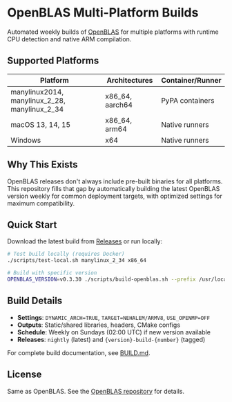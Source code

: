 # OpenBLAS Multi-Platform Builds

Automated weekly builds of [OpenBLAS](https://www.openblas.net/) for multiple
platforms with runtime CPU detection and native ARM compilation.

## Supported Platforms

| Platform                                      | Architectures   | Container/Runner |
| --------------------------------------------- | --------------- | ---------------- |
| manylinux2014, manylinux_2_28, manylinux_2_34 | x86_64, aarch64 | PyPA containers  |
| macOS 13, 14, 15                              | x86_64, arm64   | Native runners   |
| Windows                                       | x64             | Native runners   |

## Why This Exists

OpenBLAS releases don't always include pre-built binaries for all platforms. This repository fills that gap by automatically building the latest OpenBLAS version weekly for common deployment targets, with optimized settings for maximum compatibility.

## Quick Start

Download the latest build from [Releases](../../releases) or run locally:

```bash
# Test build locally (requires Docker)
./scripts/test-local.sh manylinux_2_34 x86_64

# Build with specific version
OPENBLAS_VERSION=v0.3.30 ./scripts/build-openblas.sh --prefix /usr/local
```

## Build Details

- **Settings**: `DYNAMIC_ARCH=TRUE`, `TARGET=NEHALEM/ARMV8`, `USE_OPENMP=OFF`
- **Outputs**: Static/shared libraries, headers, CMake configs
- **Schedule**: Weekly on Sundays (02:00 UTC) if new version available
- **Releases**: `nightly` (latest) and `{version}-build-{number}` (tagged)

For complete build documentation, see [BUILD.md](docs/BUILD.md).

## License

Same as OpenBLAS. See the [OpenBLAS repository](https://github.com/OpenMathLib/OpenBLAS) for details.
